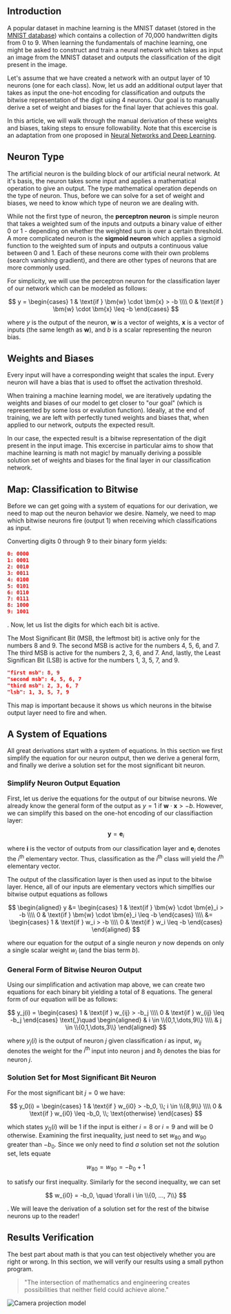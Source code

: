 ## Introduction

A popular dataset in machine learning is the MNIST dataset (stored in the [MNIST database](http://yann.lecun.com/exdb/mnist/)) which contains a collection of 70,000 handwritten digits from 0 to 9. When learning the fundamentals of machine learning, one might be asked to construct and train a neural network which takes as input an image from the MNIST dataset and outputs the classification of the digit present in the image.

Let's assume that we have created a network with an output layer of 10 neurons (one for each class). Now, let us add an additional output layer that takes as input the one-hot encoding for classification and outputs the bitwise representation of the digit using 4 neurons. Our goal is to manually derive a set of weight and biases for the final layer that achieves this goal.

In this article, we will walk through the manual derivation of these weights and biases, taking steps to ensure followability. Note that this excercise is an adaptation from one proposed in [Neural Networks and Deep Learning](https://neuralnetworksanddeeplearning.com/chap1.html).

## Neuron Type

The artificial neuron is the building block of our artificial neural network. At it's basis, the neuron takes some input and applies a mathematical operation to give an output. The type mathematical operation depends on the type of neuron. Thus, before we can solve for a set of weight and biases, we need to know which type of neuron we are dealing with.

While not the first type of neuron, the **perceptron neuron** is simple neuron that takes a weighted sum of the inputs and outputs a binary value of either 0 or 1 - depending on whether the weighted sum is over a certain threshold. A more complicated neuron is the **sigmoid neuron** which applies a sigmoid function to the weighted sum of inputs and outputs a continuous value between 0 and 1. Each of these neurons come with their own problems (search vanishing gradient), and there are other types of neurons that are more commonly used.

For simplicity, we will use the perceptron neuron for the classification layer of our network which can be modeled as follows:

$$
y =
\begin{cases}
1 & \text{if } \bm{w} \cdot \bm{x} > -b \\\\
0 & \text{if } \bm{w} \cdot \bm{x} \leq -b
\end{cases}
$$

where $y$ is the output of the neuron, $\bm{w}$ is a vector of weights, $\bm{x}$ is a vector of inputs (the same length as $\bm{w}$), and $b$ is a scalar representing the neuron bias.

## Weights and Biases

Every input will have a corresponding weight that scales the input. Every neuron will have a bias that is used to offset the activation threshold.

When training a machine learning model, we are iteratively updating the weights and biases of our model to get closer to "our goal" (which is represented by some loss or evalution function). Ideally, at the end of training, we are left with perfectly tuned weights and biases that, when applied to our network, outputs the expected result.

In our case, the expected result is a bitwise representation of the digit present in the input image. This excercise in particular aims to show that machine learning is math not magic! by manually deriving a possible solution set of weights and biases for the final layer in our classification network.

## Map: Classification to Bitwise

Before we can get going with a system of equations for our derivation, we need to map out the neuron behavior we desire. Namely, we need to map which bitwise neurons fire (output 1) when receiving which classifications as input.

Converting digits 0 through 9 to their binary form yields:

```json
0: 0000
1: 0001
2: 0010
3: 0011
4: 0100
5: 0101
6: 0110
7: 0111
8: 1000
9: 1001
```

. Now, let us list the digits for which each bit is active.

The Most Significant Bit (MSB, the leftmost bit) is active only for the numbers 8 and 9. The second MSB is active for the numbers 4, 5, 6, and 7. The third MSB is active for the numbers 2, 3, 6, and 7. And, lastly, the Least Significan Bit (LSB) is active for the numbers 1, 3, 5, 7, and 9.

```json
"first msb": 8, 9
"second msb": 4, 5, 6, 7
"third msb": 2, 3, 6, 7
"lsb": 1, 3, 5, 7, 9
```

This map is important because it shows us which neurons in the bitwise output layer need to fire and when.

## A System of Equations

All great derivations start with a system of equations. In this section we first simplify the equation for our neuron output, then we derive a general form, and finally we derive a solution set for the most significant bit neuron.

### Simplify Neuron Output Equation

First, let us derive the equations for the output of our bitwise neurons. We already know the general form of the output as $y = 1$ if $\bm{w} \cdot \bm{x} > -b$. However, we can simplify this based on the one-hot encoding of our classifiaction layer:

$$
\bm{y} = \bm{e}_i
$$

where $\bm{i}$ is the vector of outputs from our classification layer and $\bm{e}_i$ denotes the $i^{\text{th}}$ elementary vector. Thus, classification as the $i^{\text{th}}$ class will yield the $i^{\text{th}}$ elementary vector.

The output of the classification layer is then used as input to the bitwise layer. Hence, all of our inputs are elementary vectors which simplfies our bitwise output equations as follows

$$
\begin{aligned}
y &=
\begin{cases}
1 & \text{if } \bm{w} \cdot \bm{e}_i > -b \\\\
0 & \text{if } \bm{w} \cdot \bm{e}_i \leq -b
\end{cases} \\\\
 &=
\begin{cases}
1 & \text{if } w_i > -b \\\\
0 & \text{if } w_i \leq -b
\end{cases}
\end{aligned}
$$

where our equation for the output of a single neuron $y$ now depends on only a single scalar weight $w_i$ (and the bias term $b$).

### General Form of Bitwise Neuron Output

Using our simplification and activation map above, we can create two equations for each binary bit yielding a total of 8 equations. The general form of our equation will be as follows:

$$
y_j(i) =
\begin{cases}
1 & \text{if } w_{ij} > -b_j \\\\
0 & \text{if } w_{ij} \leq -b_j
\end{cases}
\text{,}\quad
\begin{aligned}
& i \in \\{0,1,\dots,9\\} \\\\
& j \in \\{0,1,\dots,3\\}
\end{aligned}
$$

where $y_j(i)$ is the output of neuron $j$ given classification $i$ as input, $w_{ij}$ denotes the weight for the $i^{\text{th}}$ input into neuron j and $b_j$ denotes the bias for neuron $j$.

### Solution Set for Most Significant Bit Neuron

For the most significant bit $j = 0$ we have:

$$
y_0(i) =
\begin{cases}
1 & \text{if } w_{i0} > -b_0, \\;  i \in \\{8,9\\} \\\\
0 & \text{if } w_{i0} \leq -b_0, \\; \text{otherwise}
\end{cases}
$$

which states $y_0(i)$ will be $1$ if the input is either $i = 8$ or $i = 9$ and will be $0$ otherwise. Examining the first inequality, just need to set $w_{80}$ and $w_{90}$ greater than $-b_0$. Since we only need to find _a_ solution set not _the_ solution set, lets equate

$$
w_{80} = w_{90} = -b_0 + 1
$$

to satisfy our first inequality. Similarly for the second inequality, we can set

$$
w_{i0} = -b_0, \quad \forall i \in \\{0, ..., 7\\}
$$

. We will leave the derivation of a solution set for the rest of the bitwise neurons up to the reader!

## Results Verification

The best part about math is that you can test objectively whether you are right or wrong. In this section, we will verify our results using a small python program.

> "The intersection of mathematics and engineering creates possibilities that neither field could achieve alone."

![Camera projection model](./assets/present.svg "3D to 2D projection visualization")
